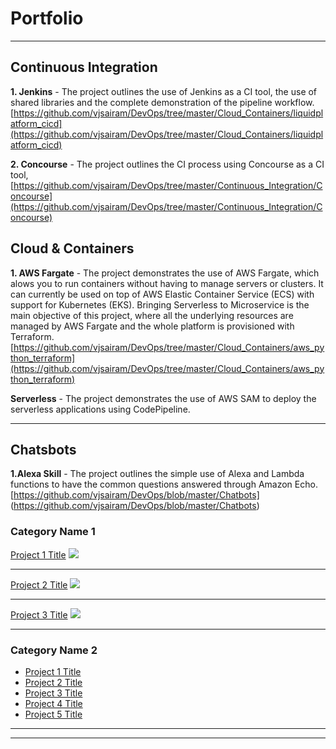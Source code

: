 
# Portfolio

---

## Continuous Integration

**1. Jenkins** - The project outlines the use of Jenkins as a CI tool, the use of shared libraries and the complete demonstration of the pipeline workflow. 
[https://github.com/vjsairam/DevOps/tree/master/Cloud_Containers/liquidplatform_cicd](https://github.com/vjsairam/DevOps/tree/master/Cloud_Containers/liquidplatform_cicd)

**2. Concourse** - The project outlines the CI process using Concourse as a CI tool, [https://github.com/vjsairam/DevOps/tree/master/Continuous_Integration/Concourse](https://github.com/vjsairam/DevOps/tree/master/Continuous_Integration/Concourse)

## Cloud & Containers

**1. AWS Fargate** - The project demonstrates the use of AWS Fargate, which alows you to run containers without having to manage servers or clusters. It can currently be used on top of AWS Elastic Container Service (ECS) with support for Kubernetes (EKS). Bringing Serverless to Microservice is the main objective of this project, where all the underlying resources are managed by AWS Fargate and the whole platform is provisioned with Terraform.
[https://github.com/vjsairam/DevOps/tree/master/Cloud_Containers/aws_python_terraform](https://github.com/vjsairam/DevOps/tree/master/Cloud_Containers/aws_python_terraform)

**Serverless** - The project demonstrates the use of AWS SAM to deploy the serverless applications using CodePipeline. 

---
## Chatsbots

**1.Alexa Skill** - The project outlines the simple use of Alexa and Lambda functions to have the common questions answered through Amazon Echo.
[https://github.com/vjsairam/DevOps/blob/master/Chatbots] (https://github.com/vjsairam/DevOps/blob/master/Chatbots)


### Category Name 1 

[Project 1 Title](/sample_page)
<img src="images/dummy_thumbnail.jpg?raw=true"/>

---
[Project 2 Title](/pdf/sample_presentation.pdf)
<img src="images/dummy_thumbnail.jpg?raw=true"/>

---
[Project 3 Title](http://example.com/)
<img src="images/dummy_thumbnail.jpg?raw=true"/>

---

### Category Name 2

- [Project 1 Title](http://example.com/)
- [Project 2 Title](http://example.com/)
- [Project 3 Title](http://example.com/)
- [Project 4 Title](http://example.com/)
- [Project 5 Title](http://example.com/)

---




---

